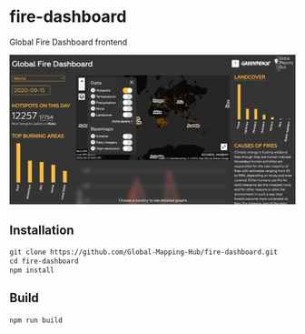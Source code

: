 # fire-dashboard
 Global Fire Dashboard frontend

![dashboard](https://raw.githubusercontent.com/Global-Mapping-Hub/fire-dashboard/master/screenshot.png)

## Installation
```shell
git clone https://github.com/Global-Mapping-Hub/fire-dashboard.git
cd fire-dashboard
npm install
```

## Build
```shell
npm run build
```
